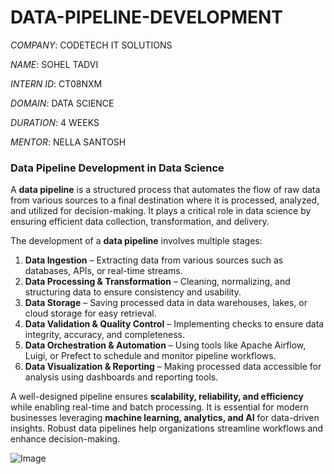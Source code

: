 # DATA-PIPELINE-DEVELOPMENT

*COMPANY*: CODETECH IT SOLUTIONS

*NAME*: SOHEL TADVI

*INTERN ID*: CT08NXM

*DOMAIN*: DATA SCIENCE

*DURATION*: 4 WEEKS

*MENTOR*: NELLA SANTOSH

### Data Pipeline Development in Data Science  

A **data pipeline** is a structured process that automates the flow of raw data from various sources to a final destination where it is processed, analyzed, and utilized for decision-making. It plays a critical role in data science by ensuring efficient data collection, transformation, and delivery.  

The development of a **data pipeline** involves multiple stages:  
1. **Data Ingestion** – Extracting data from various sources such as databases, APIs, or real-time streams.  
2. **Data Processing & Transformation** – Cleaning, normalizing, and structuring data to ensure consistency and usability.  
3. **Data Storage** – Saving processed data in data warehouses, lakes, or cloud storage for easy retrieval.
5. **Data Validation & Quality Control** – Implementing checks to ensure data integrity, accuracy, and completeness.  
6. **Data Orchestration & Automation** – Using tools like Apache Airflow, Luigi, or Prefect to schedule and monitor pipeline workflows.  
7. **Data Visualization & Reporting** – Making processed data accessible for analysis using dashboards and reporting tools.  

A well-designed pipeline ensures **scalability, reliability, and efficiency** while enabling real-time and batch processing. It is essential for modern businesses leveraging **machine learning, analytics, and AI** for data-driven insights. Robust data pipelines help organizations streamline workflows and enhance decision-making.

![Image](https://github.com/user-attachments/assets/82d5dca9-5370-420d-ba8d-bbaaf969e8c7)

